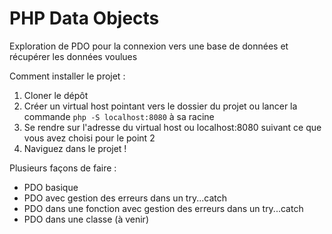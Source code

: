 # PHP Data Objects

Exploration de PDO pour la connexion vers une base de données et récupérer les données voulues

Comment installer le projet : 
1. Cloner le dépôt
2. Créer un virtual host pointant vers le dossier du projet ou lancer la commande `php -S localhost:8080` à sa racine
3. Se rendre sur l'adresse du virtual host ou localhost:8080 suivant ce que vous avez choisi pour le point 2
4. Naviguez dans le projet !

Plusieurs façons de faire :
- PDO basique
- PDO avec gestion des erreurs dans un try...catch
- PDO dans une fonction avec gestion des erreurs dans un try...catch 
- PDO dans une classe (à venir)
